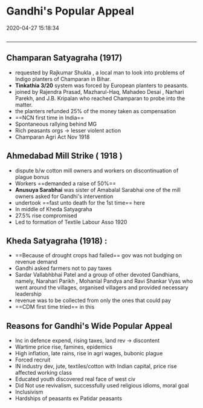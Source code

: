 # Gandhi's Popular Appeal

2020-04-27 15:18:34

```toc
```

---

## Champaran Satyagraha (1917)

- requested by Rajkumar Shukla , a local man to look into problems of Indigo planters of Champaran in Bihar.
- **Tinkathia 3/20** system was forced by European planters to peasants.
- joined by Rajendra Prasad, Mazharul-Haq, Mahadeo Desai , Narhari Parekh, and J.B. Kripalan who reached Champaran to probe into the matter.
- the planters refunded 25% of the money taken as compensation
- ==NCN first time in India==
- Spontaneous rallying behind MG
- Rich peasants orgs -> lesser violent action
- Champaran Agri Act Nov 1918

## Ahmedabad Mill Strike ( 1918 )

- dispute b/w cotton mill owners and workers on discontinuation of plague bonus
- Workers ==demanded a raise of 50%==
- **Anusuya Sarabhai** was sister of Amabalal Sarabhai one of the mill owners asked for Gandhi's intervention
- undertook ==fast unto death for the 1st time== here
- In middle of Kheda Satyagraha
- 27.5% rise compromised
- Led to formation of Textile Labour Asso 1920

## Kheda Satyagraha (1918) :

- ==Because of drought crops had failed== gov was not budging on revenue demand
- Gandhi asked farmers not to pay taxes
- Sardar Vallabhbhai Patel and a group of other devoted Gandhians, namely, Narahari Parikh , Mohanlal Pandya and Ravi Shankar Vyas who went around the villages, organised villagers and provided necessary leadership
- revenue was to be collected from only the ones that could pay
- ==CDM first time tried== in this

## Reasons for Gandhi's Wide Popular Appeal

- Inc in defence expend, rising taxes, land rev -> discontent
- Wartime price rise, famines, epidemics
- High inflation, late rains, rise in agri wages, bubonic plague
- Forced recruit
- IN industry dev, jute, textiles/cotton with Indian capital, price rise affected working class
- Educated youth discovered real face of west civ
- Did Not use revivalism, successfully used religious idioms, moral goal
- Inclusivism
- Hardships of peasants ex Patidar peasants

